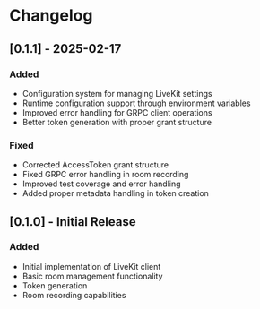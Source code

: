 # Changelog

## [0.1.1] - 2025-02-17

### Added

- Configuration system for managing LiveKit settings
- Runtime configuration support through environment variables
- Improved error handling for GRPC client operations
- Better token generation with proper grant structure

### Fixed

- Corrected AccessToken grant structure
- Fixed GRPC error handling in room recording
- Improved test coverage and error handling
- Added proper metadata handling in token creation

## [0.1.0] - Initial Release

### Added

- Initial implementation of LiveKit client
- Basic room management functionality
- Token generation
- Room recording capabilities
